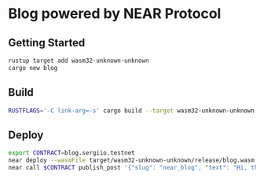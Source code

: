 # Blog powered by NEAR Protocol

## Getting Started

```sh
rustup target add wasm32-unknown-unknown
cargo new blog
```

## Build

```sh
RUSTFLAGS='-C link-arg=-s' cargo build --target wasm32-unknown-unknown --release
```

## Deploy

```sh
export CONTRACT=blog.sergiio.testnet
near deploy --wasmFile target/wasm32-unknown-unknown/release/blog.wasm --accountId $CONTRACT
near call $CONTRACT publish_post '{"slug": "near_blog", "text": "Hi, this is first post."}' --accountId $CONTRACT
```
